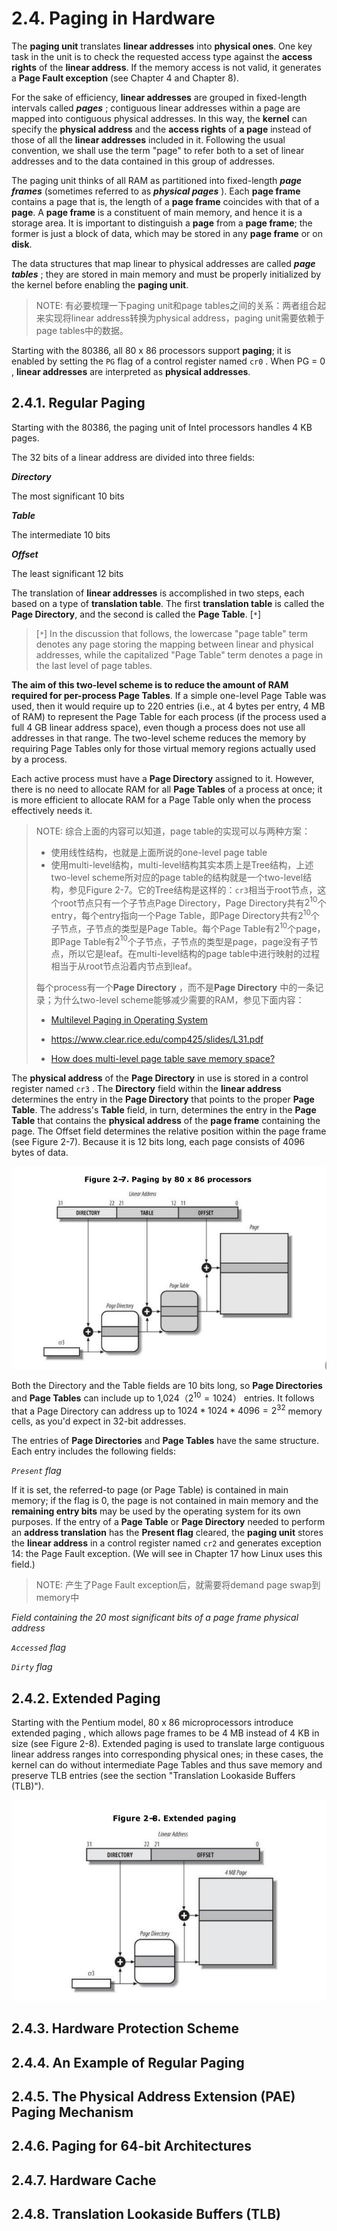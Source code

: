 # 2.4. Paging in Hardware

The **paging unit** translates **linear addresses** into **physical ones**. One key task in the unit is to check the requested access type against the **access rights** of the **linear address**. If the memory access is not valid, it generates a **Page Fault exception** (see Chapter 4 and Chapter 8).

For the sake of efficiency, **linear addresses** are grouped in fixed-length intervals called ***pages*** ; contiguous linear addresses within a page are mapped into contiguous physical addresses. In this way, the **kernel** can specify the **physical address** and the **access rights** of **a page** instead of those of all the **linear addresses** included in it. Following the usual convention, we shall use the term "page" to refer both to a set of linear addresses and to the data contained in this group of addresses.

The paging unit thinks of all RAM as partitioned into fixed-length ***page frames*** (sometimes referred to as ***physical pages*** ). Each **page frame** contains a page that is, the length of a **page frame** coincides with that of a **page**. A **page frame** is a constituent of main memory, and hence it is a storage area. It is important to distinguish a **page** from a **page frame**; the former is just a block of data, which may be stored in any **page frame** or on **disk**.

The data structures that map linear to physical addresses are called ***page tables*** ; they are stored in main memory and must be properly initialized by the kernel before enabling the **paging unit**.

> NOTE: 有必要梳理一下paging unit和page tables之间的关系：两者组合起来实现将linear address转换为physical address，paging unit需要依赖于page tables中的数据。
>

Starting with the 80386, all 80 x 86 processors support **paging**; it is enabled by setting the  `PG` flag of a control register named  `cr0` . When  PG = 0 , **linear addresses** are interpreted as **physical addresses**.

## 2.4.1. Regular Paging

Starting with the 80386, the paging unit of Intel processors handles 4 KB pages.

The 32 bits of a linear address are divided into three fields:

***Directory***

The most significant 10 bits

***Table***

The intermediate 10 bits

***Offset***

The least significant 12 bits



The translation of **linear addresses** is accomplished in two steps, each based on a type of **translation table**. The first **translation table** is called the **Page Directory**, and the second is called the **Page Table**. [`*`]

> [`*`] In the discussion that follows, the lowercase "page table" term denotes any page storing the mapping between linear and physical addresses, while the capitalized "Page Table" term denotes a page in the last level of page tables.

**The aim of this two-level scheme is to reduce the amount of RAM required for per-process Page Tables**. If a simple one-level Page Table was used, then it would require up to 220 entries (i.e., at 4 bytes per entry, 4 MB of RAM) to represent the Page Table for each process (if the process used a full 4 GB linear address space), even though a process does not use all addresses in that range. The two-level scheme reduces the memory by requiring Page Tables only for those virtual memory regions actually used by a process.

Each active process must have a **Page Directory** assigned to it. However, there is no need to allocate RAM for all **Page Tables** of a process at once; it is more efficient to allocate RAM for a Page Table only when the process effectively needs it.

> NOTE:  综合上面的内容可以知道，page table的实现可以与两种方案：
>
> - 使用线性结构，也就是上面所说的one-level page table
> - 使用multi-level结构，multi-level结构其实本质上是Tree结构，上述two-level scheme所对应的page table的结构就是一个two-level结构，参见Figure 2-7。它的Tree结构是这样的：`cr3`相当于root节点，这个root节点只有一个子节点Page Directory，Page Directory共有$2^{10}$个entry，每个entry指向一个Page Table，即Page Directory共有$2^{10}$个子节点，子节点的类型是Page Table。每个Page Table有$2^{10}$个page，即Page Table有$2^{10}$个子节点，子节点的类型是page，page没有子节点，所以它是leaf。在multi-level结构的page table中进行映射的过程相当于从root节点沿着内节点到leaf。
>
> 
>
> 每个process有一个**Page Directory** ，而不是**Page Directory** 中的一条记录；为什么two-level scheme能够减少需要的RAM，参见下面内容：
>
> - [Multilevel Paging in Operating System](https://www.geeksforgeeks.org/multilevel-paging-in-operating-system/)
>
> - https://www.clear.rice.edu/comp425/slides/L31.pdf
>
> - [How does multi-level page table save memory space?](https://stackoverflow.com/questions/29467510/how-does-multi-level-page-table-save-memory-space)

The **physical address** of the **Page Directory** in use is stored in a control register named  `cr3` . The **Directory** field within the **linear address** determines the entry in the **Page Directory** that points to the proper **Page Table**. The address's **Table** field, in turn, determines the entry in the **Page Table** that contains the **physical address** of the **page frame** containing the page. The Offset field determines the relative position within the page frame (see Figure 2-7). Because it is 12 bits long, each page consists of 4096 bytes of data.

![](./Figure-2-7-Paging-by-80x86-processors.jpg)

Both the Directory and the Table fields are 10 bits long, so **Page Directories** and **Page Tables** can include up to 1,024（$2^{10}=1024$） entries. It follows that a Page Directory can address up to $1024 * 1024 * 4096=2^{32}$ memory cells, as you'd expect in 32-bit addresses.

The entries of **Page Directories** and **Page Tables** have the same structure. Each entry includes the following fields:

*`Present` flag*

If it is set, the referred-to page (or Page Table) is contained in main memory; if the flag is 0, the page is not contained in main memory and the **remaining entry bits** may be used by the operating system for its own purposes. If the entry of a **Page Table** or **Page Directory** needed to perform an **address translation** has the  **Present flag** cleared, the **paging unit** stores the **linear address** in a control register named  `cr2` and generates exception 14: the Page Fault exception. (We will see in Chapter 17 how Linux uses this field.)

> NOTE: 产生了Page Fault exception后，就需要将demand page swap到memory中

*Field containing the 20 most significant bits of a page frame physical address*

*`Accessed` flag*



*`Dirty` flag*



## 2.4.2. Extended Paging

Starting with the Pentium model, 80 x 86 microprocessors introduce extended paging , which allows page frames to be 4 MB instead of 4 KB in size (see Figure 2-8). Extended paging is used to translate large contiguous linear address ranges into corresponding physical ones; in these cases, the kernel can do without intermediate Page Tables and thus save memory and preserve TLB entries (see the section "Translation Lookaside Buffers (TLB)").

![](./Figure-2-8-Extended-paging.jpg)

## 2.4.3. Hardware Protection Scheme



## 2.4.4. An Example of Regular Paging



## 2.4.5. The Physical Address Extension (PAE) Paging Mechanism



## 2.4.6. Paging for 64-bit Architectures



## 2.4.7. Hardware Cache



## 2.4.8. Translation Lookaside Buffers (TLB)

